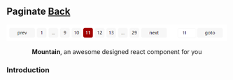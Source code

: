 ## Paginate [Back](./../react.md)

<p align="center">
    <img alt="mountain" title="mountain" src="./preview.png"></img>
</p>

<p align="center">
<strong>Mountain</strong>, an awesome designed react component for you
</p>

### Introduction
